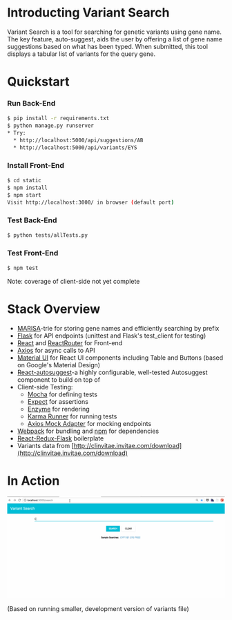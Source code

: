 # Introducting Variant Search #

Variant Search is a tool for searching for genetic variants using gene name. The key feature, auto-suggest, aids the user by offering a list of gene name suggestions based on what has been typed. When submitted, this tool displays a tabular list of variants for the query gene. 

# Quickstart #

### Run Back-End

```sh
$ pip install -r requirements.txt 
$ python manage.py runserver
* Try: 
  * http://localhost:5000/api/suggestions/AB
  * http://localhost:5000/api/variants/EYS
```

### Install Front-End
```sh
$ cd static
$ npm install
$ npm start
Visit http://localhost:3000/ in browser (default port)
```

### Test Back-End

```sh
$ python tests/allTests.py
```

### Test Front-End 

```sh
$ npm test
```

Note: coverage of client-side not yet complete

# Stack Overview #

* [MARISA](https://github.com/pytries/marisa-trie)-trie for storing gene names and efficiently searching by prefix
* [Flask](http://flask.pocoo.org/) for API endpoints (unittest and Flask's test_client for testing)
* [React](https://facebook.github.io/react/) and [ReactRouter](https://github.com/ReactTraining/react-router) for Front-end
* [Axios](https://github.com/mzabriskie/axios) for async calls to API 
* [Material UI](http://www.material-ui.com/#/) for React UI components including Table and Buttons (based on Google's Material Design)
* [React-autosuggest](https://github.com/moroshko/react-autosuggest)-a highly configurable, well-tested Autosuggest component to build on top of
* Client-side Testing:
  * [Mocha](https://mochajs.org/) for defining tests
  * [Expect](https://github.com/mjackson/expect) for assertions
  * [Enzyme](https://github.com/airbnb/enzyme) for rendering
  * [Karma Runner](http://karma-runner.github.io/) for running tests
  * [Axios Mock Adapter](https://github.com/ctimmerm/axios-mock-adapter) for mocking endpoints
* [Webpack](https://webpack.github.io/) for bundling and [npm](https://www.npmjs.com/) for dependencies
* [React-Redux-Flask](https://github.com/dternyak/React-Redux-Flask) boilerplate
* Variants data from [http://clinvitae.invitae.com/download](http://clinvitae.invitae.com/download)

# In Action #

![Demo](/variant_search_demo.gif "Demo")

(Based on running smaller, development version of variants file)
